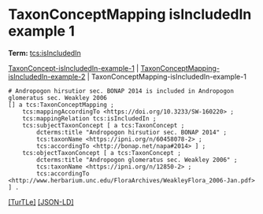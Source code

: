 # TaxonConceptMapping isIncludedIn example 1


**Term:** [tcs:isIncludedIn](/terms/#tcs_isincludedin)

[TaxonConcept-isIncludedIn-example-1](./TaxonConcept-isIncludedIn-example-1.html) | [TaxonConceptMapping-isIncludedIn-example-2](./TaxonConceptMapping-isIncludedIn-example-2.html) | TaxonConceptMapping-isIncludedIn-example-1
```turtle
# Andropogon hirsutior sec. BONAP 2014 is included in Andropogon glomeratus sec. Weakley 2006
[] a tcs:TaxonConceptMapping ;
    tcs:mappingAccordingTo <https://doi.org/10.3233/SW-160220> ;
    tcs:mappingRelation tcs:isIncludedIn ;
    tcs:subjectTaxonConcept [ a tcs:TaxonConcept ;
        dcterms:title "Andropogon hirsutior sec. BONAP 2014" ;
        tcs:taxonName <https://ipni.org/n/60458078-2> ;
        tcs:accordingTo <http://bonap.net/napa#2014> ] ;
    tcs:objectTaxonConcept [ a tcs:TaxonConcept ;
        dcterms:title "Andropogon glomeratus sec. Weakley 2006" ;
        tcs:taxonName <https://ipni.org/n/12850-2> ;
        tcs:accordingTo <http://www.herbarium.unc.edu/FloraArchives/WeakleyFlora_2006-Jan.pdf> ] .
```

[&#91;TurTLe&#93;](https://github.com/tdwg/tcs2/blob/master/examples/TaxonConceptMapping-isIncludedIn-example-1.ttl)&nbsp;[&#91;JSON-LD&#93;](https://github.com/tdwg/tcs2/blob/master/examples/TaxonConceptMapping-isIncludedIn-example-1.jsonld)

